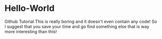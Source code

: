 # Hello-World
Github Tutorial 
This is really boring and it doesn't even contain any code! So I suggest that you save your time and go find something else that is way more interesting than this!
